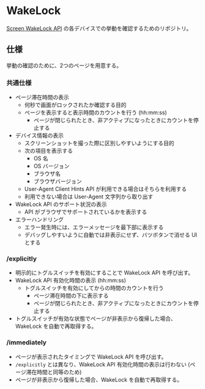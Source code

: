 # WakeLock

[Screen WakeLock API](https://developer.mozilla.org/ja/docs/Web/API/Screen_Wake_Lock_API) の各デバイスでの挙動を確認するためのリポジトリ。

## 仕様

挙動の確認のために、2つのページを用意する。

### 共通仕様

- ページ滞在時間の表示
  - 何秒で画面がロックされたか確認する目的
  - ページを表示すると表示時間のカウントを行う (hh:mm:ss)
    - ページが閉じられたとき、非アクティブになったときにカウントを停止する
- デバイス情報の表示
  - スクリーンショットを撮った際に区別しやすいようにする目的
  - 次の項目を表示する
    - OS 名
    - OS バージョン
    - ブラウザ名
    - ブラウザバージョン
  - User-Agent Client Hints API が利用できる場合はそちらを利用する
  - 利用できない場合は User-Agent 文字列から取り出す
- WakeLock API のサポート状況の表示
  - API がブラウザでサポートされているかを表示する
- エラーハンドリング
  - エラー発生時には、エラーメッセージを最下部に表示する
  - デバッグしやすいように自動では非表示にせず、バツボタンで消せる UI とする

### /explicitly

- 明示的にトグルスイッチを有効にすることで WakeLock API を呼び出す。
- WakeLock API 有効化時間の表示 (hh:mm:ss)
  - トグルスイッチを有効にしてからの時間のカウントを行う
    - ページ滞在時間の下に表示する
    - ページが閉じられたとき、非アクティブになったときにカウントを停止する
- トグルスイッチが有効な状態でページが非表示から復帰した場合、WakeLock を自動で再取得する。

### /immediately

- ページが表示されたタイミングで WakeLock API を呼び出す。
- `/explicitly` とは異なり、WakeLock API 有効化時間の表示は行わない (ページ滞在時間と同等のため)
- ページが非表示から復帰した場合、WakeLock を自動で再取得する。
